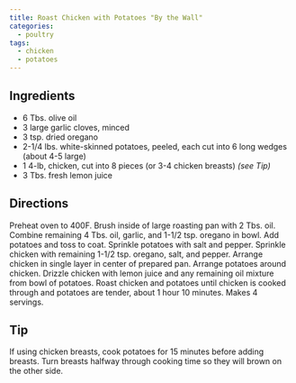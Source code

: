 ```yaml
---
title: Roast Chicken with Potatoes "By the Wall"
categories:
  - poultry
tags:
  - chicken
  - potatoes
---
```


## Ingredients

- 6 Tbs. olive oil
- 3 large garlic cloves, minced
- 3 tsp. dried oregano
- 2-1/4 lbs. white-skinned potatoes, peeled, each cut into 6 long wedges (about 4-5 large)
- 1 4-lb, chicken, cut into 8 pieces (or 3-4 chicken breasts) *(see Tip)*
- 3 Tbs. fresh lemon juice

## Directions

Preheat oven to 400F. Brush inside of large roasting pan with 2 Tbs. oil. Combine remaining
4 Tbs. oil, garlic, and 1-1/2 tsp. oregano in bowl. Add potatoes and toss to coat. Sprinkle
potatoes with salt and pepper. Sprinkle chicken with remaining 1-1/2 tsp. oregano, salt, and
pepper. Arrange chicken in single layer in center of prepared pan. Arrange potatoes around
chicken. Drizzle chicken with lemon juice and any remaining oil mixture from bowl of potatoes.
Roast chicken and potatoes until chicken is cooked through and potatoes are tender, about 1 hour
10 minutes. Makes 4 servings.

## Tip

If using chicken breasts, cook potatoes for 15 minutes before adding breasts. Turn breasts
halfway through cooking time so they will brown on the other side.
